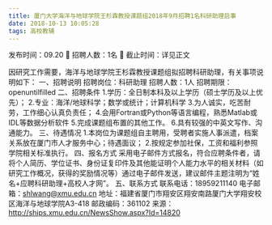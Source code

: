 ```yaml
---
title: 厦门大学海洋与地球学院王杉霖教授课题组2018年9月招聘1名科研助理启事
date: 2018-10-13 10:05:28
tags: 高校教辅
---
```

发布时间：09.20   🌟   招聘人数：1名   🌈   截止时间：详见正文
<!-- more -->

因研究工作需要，海洋与地球学院王杉霖教授课题组拟招聘科研助理，有关事项说明如下：
一、招聘说明
招聘岗位：科研助理
招聘人数：1人
招聘期限：openuntilfilled
二、招聘条件
1.学历：全日制本科及以上学历（硕士学历及以上优先）；
2.专业：海洋/地球科学；数学或统计；计算机科学
3.为人诚实，吃苦耐劳，工作细心认真负责任；
4.会用Fortran或Python等语言编程，熟悉Matlab或IDL等数据分析软件
5.完成课题组布置的其他工作。
6.具有较强的中英文写作、沟通能力。
三、待遇情况
1.本岗位为课题组自主聘用，受聘者实施人事派遣，档案关系放在厦门市人才服务中心；待遇面议；
2.按规定参加社保，工资和福利参照学院相关标准执行。
四、报名方式
采用电子邮件方式报名，符合应聘条件者，请将个人简历、学位证书、身份证复印件及其他能证明个人能力水平的相关材料（如研究工作概况，获得的奖励情况等）通过电子邮件发送，建议邮件主题注明为“姓名+应聘科研助理+高校人才网”。
五、联系方式
联系电话：18959211140
电子邮箱：shlwang@xmu.edu.cn
地址：福建省厦门市翔安区翔安南路厦门大学翔安校区海洋与地球学院A3-418
邮政编码：361102
来源：
http://ships.xmu.edu.cn/NewsShow.aspx?Id=14820
 
 